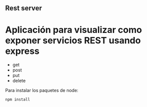 ## Rest server

# Aplicación para visualizar como exponer servicios REST usando express

- get
- post
- put
- delete

Para instalar los paquetes de node:

```npm install```